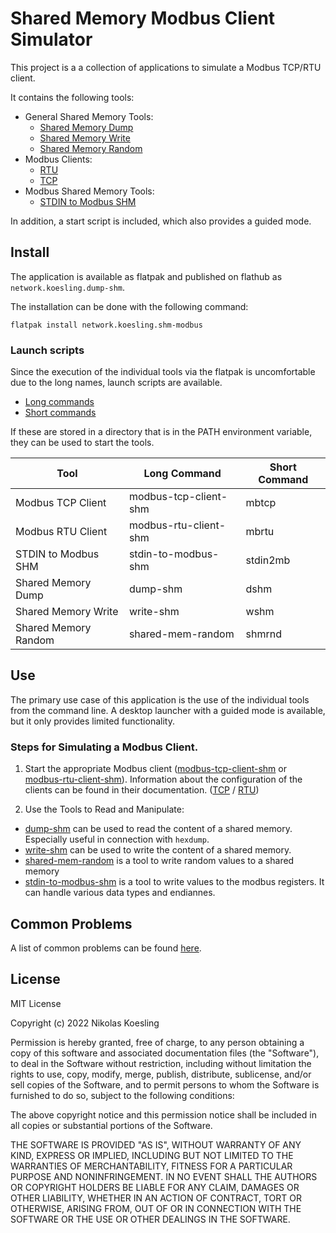 # Shared Memory Modbus Client Simulator

This project is a a collection of applications to simulate a Modbus TCP/RTU client. 

It contains the following tools:

- General Shared Memory Tools:
  - [Shared Memory Dump](https://nikolask-source.github.io/dump_shm/)
  - [Shared Memory Write](https://nikolask-source.github.io/write_shm/)
  - [Shared Memory Random](https://nikolask-source.github.io/shared_mem_random/)
- Modbus Clients:
  - [RTU](https://nikolask-source.github.io/modbus_rtu_client_shm/)
  - [TCP](https://nikolask-source.github.io/modbus_tcp_client_shm/)
- Modbus Shared Memory Tools:
  - [STDIN to Modbus SHM](https://nikolask-source.github.io/stdin_to_modbus_shm/)

In addition, a start script is included, which also provides a guided mode.

## Install
The application is available as flatpak and published on flathub as ```network.koesling.dump-shm```.

The installation can be done with the following command: 
```
flatpak install network.koesling.shm-modbus
```

### Launch scripts
Since the execution of the individual tools via the flatpak is uncomfortable due to the long names, launch scripts are available.
- [Long commands](https://gist.github.com/NikolasK-source/cb6ce0dc20bb775e369e3a955967a969)
- [Short commands](https://gist.github.com/NikolasK-source/1da665492478ad2e12f0495e8212f641)

If these are stored in a directory that is in the PATH environment variable, they can be used to start the tools.

| Tool | Long Command | Short Command |
| - | - | - |
| Modbus TCP Client | modbus-tcp-client-shm | mbtcp |
| Modbus RTU Client | modbus-rtu-client-shm | mbrtu |
| STDIN to Modbus SHM | stdin-to-modbus-shm | stdin2mb |
| Shared Memory Dump | dump-shm | dshm |
| Shared Memory Write | write-shm | wshm |
| Shared Memory Random | shared-mem-random | shmrnd |

## Use

The primary use case of this application is the use of the individual tools from the command line.
A desktop launcher with a guided mode is available, but it only provides limited functionality.

### Steps for Simulating a Modbus Client.

1. Start the appropriate Modbus client ([modbus-tcp-client-shm](https://nikolask-source.github.io/modbus_tcp_client_shm/) or [modbus-rtu-client-shm](https://nikolask-source.github.io/modbus_rtu_client_shm/)).
Information about the configuration of the clients can be found in their documentation.
([TCP](https://nikolask-source.github.io/modbus_tcp_client_shm/) / [RTU](https://nikolask-source.github.io/modbus_rtu_client_shm/))

2. Use the Tools to Read and Manipulate:
  - [dump-shm](https://nikolask-source.github.io/dump_shm/) can be used to read the content of a shared memory. 
  Especially useful in connection with ```hexdump```.
  - [write-shm](https://nikolask-source.github.io/write_shm/) can be used to write the content of a shared memory.
  - [shared-mem-random](https://nikolask-source.github.io/shared_mem_random/) is a tool to write random values to a shared memory
  - [stdin-to-modbus-shm](https://nikolask-source.github.io/stdin_to_modbus_shm/) is a tool to write values to the modbus registers. It can handle various data types and endiannes. 

## Common Problems
A list of common problems can be found [here](common_problems.md).

## License

MIT License

Copyright (c) 2022 Nikolas Koesling

Permission is hereby granted, free of charge, to any person obtaining a copy
of this software and associated documentation files (the "Software"), to deal
in the Software without restriction, including without limitation the rights
to use, copy, modify, merge, publish, distribute, sublicense, and/or sell
copies of the Software, and to permit persons to whom the Software is
furnished to do so, subject to the following conditions:

The above copyright notice and this permission notice shall be included in all
copies or substantial portions of the Software.

THE SOFTWARE IS PROVIDED "AS IS", WITHOUT WARRANTY OF ANY KIND, EXPRESS OR
IMPLIED, INCLUDING BUT NOT LIMITED TO THE WARRANTIES OF MERCHANTABILITY,
FITNESS FOR A PARTICULAR PURPOSE AND NONINFRINGEMENT. IN NO EVENT SHALL THE
AUTHORS OR COPYRIGHT HOLDERS BE LIABLE FOR ANY CLAIM, DAMAGES OR OTHER
LIABILITY, WHETHER IN AN ACTION OF CONTRACT, TORT OR OTHERWISE, ARISING FROM,
OUT OF OR IN CONNECTION WITH THE SOFTWARE OR THE USE OR OTHER DEALINGS IN THE
SOFTWARE.
